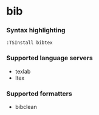 # bib

### Syntax highlighting

```vim
:TSInstall bibtex
```

### Supported language servers

- texlab
- ltex

### Supported formatters

- bibclean
